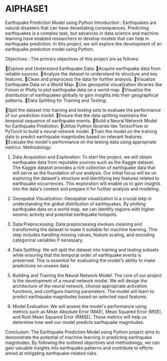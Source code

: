 # AIPHASE1

Earthquake Prediction Model using Python
Introduction :
   Earthquakes are natural disasters that can have devastating consequences. Predicting earthquakes is a complex task, but advances in data science and machine learning have enabled researchers to develop models that can help in earthquake prediction. In this project, we will explore the development of an earthquake prediction model using Python.

Objectives :
The primary objectives of this project are as follows:

Explore and Understand Earthquake Data:
Acquire earthquake data from reliable sources.
Analyze the dataset to understand its structure and key features.
Clean and preprocess the data for further analysis.
Visualize Earthquake Data on a World Map:
Use geospatial visualization libraries like Folium or Plotly to plot earthquake data on a world map.
Visualize the distribution of earthquakes globally to gain insights into their geographical patterns.
Data Splitting for Training and Testing:

Split the dataset into training and testing sets to evaluate the performance of our prediction model.
Ensure that the data splitting maintains the temporal sequence of earthquake events.
Build a Neural Network Model for Earthquake Prediction:
Utilize Python libraries like TensorFlow or PyTorch to build a neural network model.
Train the model on the training data to predict earthquake magnitudes based on relevant features.
Evaluate the model's performance on the testing data using appropriate metrics.
Methodology:
1. Data Acquisition and Exploration:
                To start the project, we will obtain earthquake data from reputable sources such as the Kaggle dataset. The Kaggle dataset provides a rich collection of earthquake data that will serve as the foundation of our analysis. Our initial focus will be on exploring the dataset's structure and identifying key features related to earthquake occurrences. This exploration will enable us to gain insights into the data's content and prepare it for further analysis and modeling.

2. Geospatial Visualization:
                 Geospatial visualization is a crucial step in understanding the global distribution of earthquakes. By plotting earthquake data on a world map, we can identify regions with higher seismic activity and potential earthquake hotspots.

3. Data Preprocessing:
                  Data preprocessing involves cleaning and transforming the dataset to make it suitable for machine learning. This step includes handling missing values, feature scaling, and encoding categorical variables if necessary.


4. Data Splitting:
                  We will split the dataset into training and testing subsets while ensuring that the temporal order of earthquake events is preserved. This is essential for evaluating the model's ability to make predictions on unseen data.
5. Building and Training the Neural Network Model:
                  The core of our project is the development of a neural network model. We will design the architecture of the neural network, choose appropriate activation functions, and configure training parameters. The model will learn to predict earthquake magnitudes based on selected input features.
6. Model Evaluation:
                 We will assess the model's performance using metrics such as Mean Absolute Error (MAE), Mean Squared Error (MSE), and Root Mean Squared Error (RMSE). These metrics will help us determine how well our model predicts earthquake magnitudes.

Conclusion:
   The Earthquake Prediction Model using Python project aims to demonstrate the potential of machine learning in predicting earthquake magnitudes. By following the outlined objectives and methodology, we can gain valuable insights into earthquake patterns and contribute to efforts aimed at mitigating earthquake-related risks.





